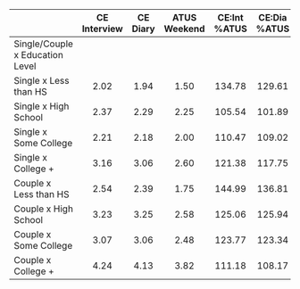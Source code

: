 
|                      | CE<br>Interview |  CE<br>Diary | ATUS<br>Weekend | CE:Int<br>%ATUS | CE:Dia<br>%ATUS |
| -------------------- | :----------: | :----------: | :----------: | :----------: | :----------: |
| Single/Couple x Education Level |              |              |              |              |              |
| Single x Less than HS |         2.02 |         1.94 |         1.50 |       134.78 |       129.61 |
| Single x High School |         2.37 |         2.29 |         2.25 |       105.54 |       101.89 |
| Single x Some College |         2.21 |         2.18 |         2.00 |       110.47 |       109.02 |
| Single x College +   |         3.16 |         3.06 |         2.60 |       121.38 |       117.75 |
| Couple x Less than HS |         2.54 |         2.39 |         1.75 |       144.99 |       136.81 |
| Couple x High School |         3.23 |         3.25 |         2.58 |       125.06 |       125.94 |
| Couple x Some College |         3.07 |         3.06 |         2.48 |       123.77 |       123.34 |
| Couple x College +   |         4.24 |         4.13 |         3.82 |       111.18 |       108.17 |

